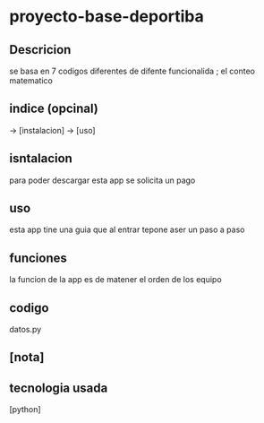 # proyecto-base-deportiba

## Descricion
se basa en  7 codigos diferentes de difente funcionalida ;
el conteo matematico

## indice (opcinal)
-> [instalacion] 
-> [uso]

 ## isntalacion
para poder descargar esta app se solicita un pago 

## uso
esta app tine una guia que al entrar tepone aser un paso a paso

## funciones
la funcion de la app es de matener el orden de los equipo 

## codigo
datos.py

## [nota]

## tecnologia usada
[python]
